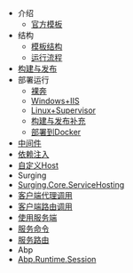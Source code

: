 - 介绍
	- [官方模板](/官方模板.md)
- 结构
    - [模板结构](/模板结构.md)
    - [运行流程](/运行流程.md)
- [构建与发布](/构建与发布.md)
- 部署运行
    - [裸奔](裸奔.md)
    - [Windows+IIS](/Windows+IIS.md)
    - [Linux+Supervisor](/Linux+Supervisor.md)
    - [构建与发布补充](/构建与发布补充.md)
    - [部署到Docker](/部署到docker.md)
- [中间件](/中间件.md)
- [依赖注入](/依赖关系注入.md)
- [自定义Host](/自定义Host.md)
- Surging
 - [Surging.Core.ServiceHosting](surging/ServiceHosting.md)
 - [客户端代理调用](surging/客户端代理调用.md)
 - [客户端路由调用](surging/客户端路由调用.md)
 - [使用服务端](surging/使用服务端.md)
 - [服务命令](surging/服务命令.md)
 - [服务路由](surging/服务路由.md)
- Abp
 - [Abp.Runtime.Session](abp/Abp.Runtime.Session.md)